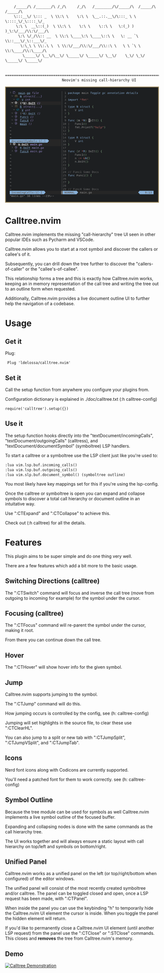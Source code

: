 ```
    /_____/\ /_______/\ /_/\     /_/\   /________/\/_____/\  /_____/\ /_____/\     
    \:::__\/ \::: _  \ \\:\ \    \:\ \  \__.::.__\/\:::_ \ \ \::::_\/_\::::_\/_    
     \:\ \  __\::(_)  \ \\:\ \    \:\ \    \::\ \   \:(_) ) )_\:\/___/\\:\/___/\   
      \:\ \/_/\\:: __  \ \\:\ \____\:\ \____\::\ \   \: __ `\ \\::___\/_\::___\/_  
       \:\_\ \ \\:.\ \  \ \\:\/___/\\:\/___/\\::\ \   \ \ `\ \ \\:\____/\\:\____/\ 
        \_____\/ \__\/\__\/ \_____\/ \_____\/ \__\/    \_\/ \_\/ \_____\/ \_____\/ 
                                                                                   
    ==============================================================================
                          Neovim's missing call-hierarchy UI
```

![calltree screenshot](./contrib/calltree-screenshot.png)

# Calltree.nvim

Calltree.nvim implements the missing "call-hierarchy" tree UI seen in other popular IDEs
such as Pycharm and VSCode.

Calltree.nvim allows you to start at a root symbol and discover the callers or callee's of it.

Subsequently, you can drill down the tree further to discover the "callers-of-caller" or 
the "callee's-of-callee". 

This relationship forms a tree and this is exactly how Calltree.nvim works, keeping an in
memory representation of the call tree and writing the tree out to an outline form when
requested.

Additionally, Calltree.nvim provides a live document outline UI to further help the navigation of a codebase.

# Usage

## Get it

Plug:
```
 Plug 'ldelossa/calltree.nvim'
```

## Set it

Call the setup function from anywhere you configure your plugins from.

Configuration dictionary is explained in ./doc/calltree.txt (:h calltree-config)

```
require('calltree').setup({})
```

## Use it

The setup function hooks directly into the "textDocument/incomingCalls", "textDocument/outgoingCalls" (calltress), and "textDocument/documentSymbol" (symboltree) LSP handlers. 

To start a calltree or a symboltree use the LSP client just like you're used to:

```
:lua vim.lsp.buf.incoming_calls()
:lua vim.lsp.buf.outgoing_calls()
:lua vim.slp.buf.document_symbol() (symboltree outline)
```

You most likely have key mappings set for this if you're using the lsp-config.

Once the calltree or symboltree is open you can expand and collapse symbols to discover a total call hierarchy or document outline in an intuitative way.

Use ":CTExpand" and ":CTCollapse" to achieve this.

Check out (:h calltree) for all the details.

# Features

This plugin aims to be super simple and do one thing very well. 

There are a few features which add a bit more to the basic usage. 

## Switching Directions (calltree)

The ":CTSwitch" command will focus and inverse the call tree (move from outgoing to incoming for example) for the symbol under the cursor. 

## Focusing (calltree)

The ":CTFocus" command will re-parent the symbol under the cursor, making it root. 

From there you can continue down the call tree.

## Hover

The ":CTHover" will show hover info for the given symbol.

## Jump

Calltree.nvim supports jumping to the symbol. 

The ":CTJump" command will do this. 

How jumping occurs is controlled by the config, see (h: calltree-config)

Jumping will set highlights in the source file, to clear these use ":CTClearHL".

You can also jump to a split or new tab with ":CTJumpSplit", ":CTJumpVSplit", and ":CTJumpTab".

## Icons

Nerd font icons along with Codicons are currently supported. 

You'll need a patched font for them to work correctly. see (h: calltree-config)

## Symbol Outline

Because the tree module can be used for symbols as well Calltree.nvim implements a live symbol outline of the focused buffer.

Expanding and collapsing nodes is done with the same commands as the call hierarchy tree. 

The UI works together and will always ensure a static layout with call hierarchy on top/left and symbols on bottom/right.

## Unified Panel

Calltree.nvim works as a unified panel on the left (or top/right/bottom when configured) of the editor windows. 

The unified panel will consist of the most recently created symboltree and/or calltree. 
The panel can be toggled closed and open, once a LSP request has been made, with ":CTPanel".

When inside the panel you can use the keybinding "h" to temporarily hide the Calltree.nvim UI element the cursor is inside. When you toggle the panel the hidden element will return. 

If you'd like to permanently close a Calltree.nvim UI element (until another LSP request) from the panel use the ":CTClose" or ":STClose" commands. This closes and **removes** the tree from Calltree.nvim's memory. 

## Demo

[![Calltree Demonstration]()](https://user-images.githubusercontent.com/5642902/142293639-aa0d97a1-e3b0-4fc4-942e-108bfaa18793.mp4)

